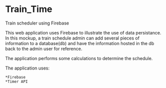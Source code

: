 # Train_Time
Train scheduler using Firebase

This web application uses Firebase to illustrate the use of data persistance.  In this mockup, a train schedule admin can add
several pieces of information to a database(db) and have the information hosted in the db back to the admin user for reference.

The application performs some calculations to determine the schedule.

The application uses:
    
    *Firebase
    *Timer API
